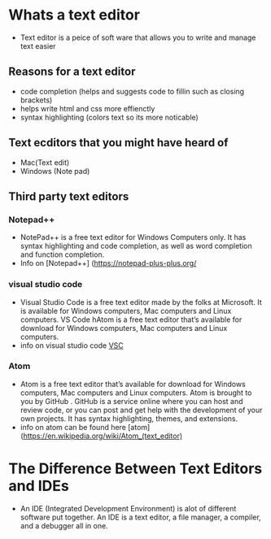 # Whats a text editor 
* Text editor is a peice of soft ware that allows you to write and manage text easier 
## Reasons for a text editor
* code completion (helps and suggests code to fillin such as closing brackets)
* helps write html and css more effienctly 
* syntax highlighting (colors text so its more noticable)
## Text ecditors that you might have heard of 
* Mac(Text edit)
* Windows (Note pad)
## Third party text editors 
### Notepad++
* NotePad++ is a free text editor for Windows Computers only.
It has syntax highlighting and code completion, as well as word completion and function completion.
* Info on [Notepad++] (https://notepad-plus-plus.org/
### visual studio code
* Visual Studio Code is a free text editor made by the folks at Microsoft.
It is available for Windows computers, Mac computers and Linux
computers. VS Code hAtom is a free text editor that’s available for download for Windows
computers, Mac computers and Linux computers.
* info on visual studio code [VSC](https://code.visualstudio.com)
### Atom
* Atom is a free text editor that’s available for download for Windows
computers, Mac computers and Linux computers. Atom is brought to
you by GitHub . GitHub is a service online where you can host and review code, or you can post and get help with the
development of your own projects. It has syntax highlighting, themes, and extensions. 
* info on atom can be found here [atom](https://en.wikipedia.org/wiki/Atom_(text_editor)
# The Difference Between Text Editors and IDEs
* An IDE (Integrated Development Environment) is alot of
different software put together. An IDE is a text editor, a file
manager, a compiler, and a debugger all in one.

